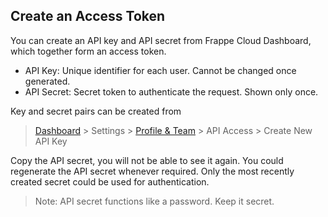 ## Create an Access Token

You can create an API key and API secret from Frappe Cloud Dashboard, which together form an access token.

*   API Key: Unique identifier for each user. Cannot be changed once generated.
*   API Secret: Secret token to authenticate the request. Shown only once.

Key and secret pairs can be created from

> [Dashboard](https://frappecloud.com/dashboard) > Settings > [Profile & Team](https://app.hisabcloud.com/dashboard/account/profile) > API Access > Create New API Key

Copy the API secret, you will not be able to see it again. You could regenerate the API secret whenever required. Only the most recently created secret could be used for authentication.

> Note: API secret functions like a password. Keep it secret.